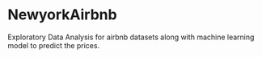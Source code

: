 # NewyorkAirbnb

Exploratory Data Analysis for airbnb datasets along with machine learning model to predict the prices.
